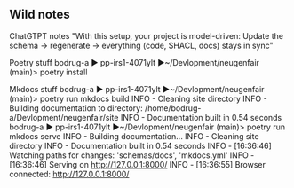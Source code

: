 ## Wild notes

ChatGTPT notes
"With this setup, your project is model-driven:
Update the schema → regenerate → everything (code, SHACL, docs) stays in sync"

Poetry stuff
bodrug-a ▶ pp-irs1-4071ylt ▶~/Devlopment/neugenfair 
(main)> poetry install

Mkdocs stuff
bodrug-a ▶ pp-irs1-4071ylt ▶~/Devlopment/neugenfair 
(main)> poetry run mkdocs build
INFO    -  Cleaning site directory
INFO    -  Building documentation to directory: /home/bodrug-a/Devlopment/neugenfair/site
INFO    -  Documentation built in 0.54 seconds
bodrug-a ▶ pp-irs1-4071ylt ▶~/Devlopment/neugenfair 
(main)> poetry run mkdocs serve
INFO    -  Building documentation...
INFO    -  Cleaning site directory
INFO    -  Documentation built in 0.54 seconds
INFO    -  [16:36:46] Watching paths for changes: 'schemas/docs', 'mkdocs.yml'
INFO    -  [16:36:46] Serving on http://127.0.0.1:8000/
INFO    -  [16:36:55] Browser connected: http://127.0.0.1:8000/

